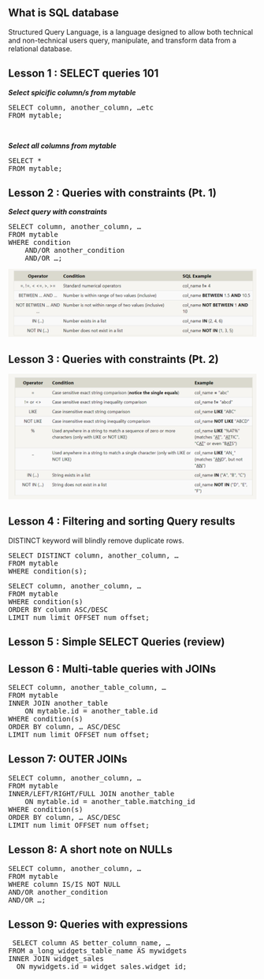 ## What is SQL database
Structured Query Language, is a language designed to allow both technical and non-technical users query, manipulate, and transform data from a relational database.

## Lesson 1 : SELECT queries 101

 ***Select spicific column/s from mytable*** <br>
<pre>SELECT column, another_column, …etc
FROM mytable;</pre> 
<br>

 ***Select all columns from mytable*** <br>
<pre>SELECT *
FROM mytable;  </pre> 

## Lesson 2 : Queries with constraints (Pt. 1)

***Select query with constraints***
<pre>SELECT column, another_column, …
FROM mytable
WHERE condition
    AND/OR another_condition
    AND/OR …;</pre>
![Condition Table](./assets/p1.png)

## Lesson 3 : Queries with constraints (Pt. 2)
![Condition Table](./assets/p2.png)

## Lesson 4 : Filtering and sorting Query results
DISTINCT keyword will blindly remove duplicate rows.
<pre>SELECT DISTINCT column, another_column, …
FROM mytable
WHERE condition(s);</pre>

<pre>SELECT column, another_column, …
FROM mytable
WHERE condition(s)
ORDER BY column ASC/DESC
LIMIT num_limit OFFSET num_offset;</pre>

## Lesson 5 : Simple SELECT Queries (review)

## Lesson 6 : Multi-table queries with JOINs
<pre>SELECT column, another_table_column, …
FROM mytable
INNER JOIN another_table 
    ON mytable.id = another_table.id
WHERE condition(s)
ORDER BY column, … ASC/DESC
LIMIT num_limit OFFSET num_offset;</pre>

## Lesson 7: OUTER JOINs
<pre>SELECT column, another_column, …
FROM mytable
INNER/LEFT/RIGHT/FULL JOIN another_table 
    ON mytable.id = another_table.matching_id
WHERE condition(s)
ORDER BY column, … ASC/DESC
LIMIT num_limit OFFSET num_offset;</pre>

## Lesson 8: A short note on NULLs 

<pre>SELECT column, another_column, …
FROM mytable
WHERE column IS/IS NOT NULL
AND/OR another_condition
AND/OR …;</pre>

## Lesson 9: Queries with expressions

<pre> SELECT column AS better_column_name, …
FROM a_long_widgets_table_name AS mywidgets
INNER JOIN widget_sales
  ON mywidgets.id = widget_sales.widget_id; </pre>

